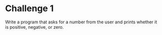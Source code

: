 # Challenge 1

Write a program that asks for a number from the user and prints whether it is positive, negative, or zero.
